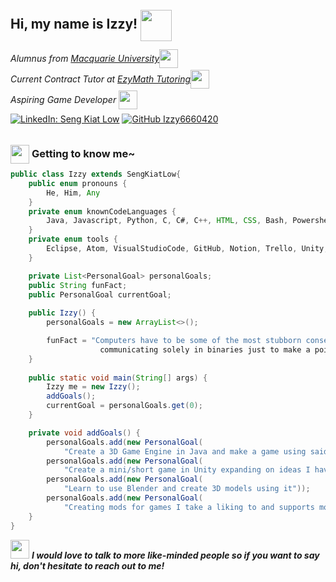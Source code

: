<h2> Hi, my name is Izzy!  <img src="https://media.giphy.com/media/JmPabUqU22FAbQYkzN/giphy.gif" width="50" style="position:relative; top:20px"></h2>

<p><em>Alumnus from <a href="https://www.mq.edu.au/">Macquarie University</a><img src="https://media.giphy.com/media/ZZl4CQE3XJY4G3RmmM/giphy.gif" width="30" style="position:relative; top:10px"></br> Current Contract Tutor at <a href="https://www.ezymathtutoring.com.au">EzyMath Tutoring</a><img src="https://media.giphy.com/media/Plb36NP1B7qU8b0gQQ/giphy.gif" width="30" style="position:relative; top:10px"></br> Aspiring Game Developer <img src="https://media.tenor.com/mdZZqg2oFMEAAAAi/hades-hades-the-game.gif" width="30" style="position:relative; top:10px"></em></p>

[![LinkedIn: Seng Kiat Low](https://img.shields.io/badge/-SengKiatLow-blue?style=flat-squared&logo=LinkedIn&logoColor=white&link=https://www.linkedin.com/in/seng-kiat-low-708680193/)](https://www.linkedin.com/in/seng-kiat-low-708680193/)
[![GitHub Izzy6660420](https://img.shields.io/github/followers/Izzy6660420?label=follow&style=social)](https://github.com/Izzy6660420)

### <img src="https://media.giphy.com/media/1vZcgZJaScppMmVBSM/giphy.gif" width="30" style="position:relative; top:10px"> **Getting to know me~** 

``` java
public class Izzy extends SengKiatLow{
    public enum pronouns {
        He, Him, Any
    }
    private enum knownCodeLanguages {
        Java, Javascript, Python, C, C#, C++, HTML, CSS, Bash, Powershell
    }
    private enum tools {
        Eclipse, Atom, VisualStudioCode, GitHub, Notion, Trello, Unity, UE4
    }

    private List<PersonalGoal> personalGoals;
    public String funFact;
    public PersonalGoal currentGoal;
    
    public Izzy() {
        personalGoals = new ArrayList<>();

        funFact = "Computers have to be some of the most stubborn conservatives ever, 
                    communicating solely in binaries just to make a point? Are you kidding me?";
    }
    
    public static void main(String[] args) {
        Izzy me = new Izzy();
        addGoals();
        currentGoal = personalGoals.get(0);
	}

    private void addGoals() {
        personalGoals.add(new PersonalGoal(
            "Create a 3D Game Engine in Java and make a game using said engine"));
        personalGoals.add(new PersonalGoal(
            "Create a mini/short game in Unity expanding on ideas I have"));
        personalGoals.add(new PersonalGoal(
            "Learn to use Blender and create 3D models using it"));
        personalGoals.add(new PersonalGoal(
            "Creating mods for games I take a liking to and supports modding"));
    }
}
```

<img src="https://media.giphy.com/media/AUD3gRIcKHci7O0f2n/giphy.gif" width="30"> <em><b>I would love to talk to more like-minded people so if you want to say hi, don't hesitate to reach out to me!</b></em>
